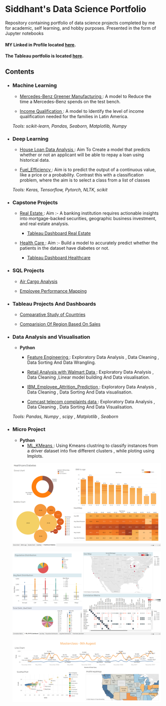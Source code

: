 # Siddhant's Data Science Portfolio

Repository containing portfolio of data science projects completed by me for academic, self learning, and hobby purposes. Presented in the form of Jupyter notebooks

#### MY Linked in Profile located [here](https://www.linkedin.com/in/siddhant-tondare-14285822a).

#### The Tableau portfolio is located [here](https://public.tableau.com/app/profile/siddhant4987).


## Contents

- ### Machine Learning

	- [Mercedes-Benz Greener Manufacturing
](https://github.com/Siddhant-Tondare/Sid_Portfolio/blob/main/ML_Projects/Mercedes-Benz%20Greener%20Manufacturing.ipynb): A model to Reduce the time a Mercedes-Benz spends on the test bench.

	- [Income Qualification
](https://github.com/Siddhant-Tondare/Sid_Portfolio/blob/95993cc26ac369be697a9e48fb9eec56a1f1da4c/ML_Projects/Income_Qualification.ipynb): A model to Identify the level of income qualification needed for the families in Latin America.

	_Tools: scikit-learn, Pandas, Seaborn, Matplotlib, Numpy_ 

- ### Deep Learning

	- [House Loan Data Analysis
](https://github.com/Siddhant-Tondare/Sid_Portfolio/blob/main/Deep%20Learning%20Projects/House%20Loan%20Data%20Analysis.ipynb): Aim To Create a model that predicts whether or not an applicant will be able to repay a loan using historical data.


	- [Fuel_Efficiency
](https://github.com/Siddhant-Tondare/Sid_Portfolio/blob/main/Deep%20Learning%20Projects/Fuel_Efficiency.ipynb): Aim is to predict the output of a continuous value, like a price or a probability. Contrast this with a classification problem, where the aim is to select a class from a list of classes

	_Tools: Keras, Tensorflow, Pytorch, NLTK, scikit_

- ### Capstone Projects

	- [Real Estate
](https://github.com/Siddhant-Tondare/Sid_Portfolio/blob/main/Capstone%20Projects/Real_Estate.ipynb): Aim :- A banking institution requires actionable insights into mortgage-backed securities, geographic business investment, and real estate analysis.

		- [ Tableau Dashboard Real Estate
](https://github.com/Siddhant-Tondare/Sid_Portfolio/blob/main/Capstone%20Projects/Real%20Estate%20Dashboard.png)

	- [Health Care
](https://github.com/Siddhant-Tondare/Sid_Portfolio/blob/main/Capstone%20Projects/Healthcare.ipynb): Aim :- Build a model to accurately predict whether the patients in the dataset have diabetes or not.

		- [ Tableau Dashboard Healthcare
](https://github.com/Siddhant-Tondare/Sid_Portfolio/blob/main/Capstone%20Projects/Healthcare%20Dashboard.png)


- ### SQL Projects

	- [Air Cargo Analysis
](https://github.com/Siddhant-Tondare/Sid_Portfolio/blob/main/SQL%20Projects/AIR_CARGO_ANALYSIS.pdf)

	- [Employee Performance Mapping
](https://github.com/Siddhant-Tondare/Sid_Portfolio/blob/main/SQL%20Projects/SQL_Project1.pdf)


- ### Tableau Projects And Dashboards

	- [Comparative Study of Countries
](https://public.tableau.com/app/profile/siddhant4987/viz/ComparativeStudyOfCoutries/ComparativeStudyOfCountries)

	- [Comparision Of Region Based On Sales
](https://public.tableau.com/app/profile/siddhant4987/viz/ComparisionOfRegionBasedOnSales/SalesComparisionByRegion)



- ### Data Analysis and Visualisation
	- __Python__
		- [Feature Engineering
](https://github.com/Siddhant-Tondare/Sid_Portfolio/blob/main/Feature%20Engineering.ipynb): Exploratory Data Analysis , Data Cleaning , Data Sorting And Data Wrangling.

		- [Retail Analysis with Walmart Data
](https://github.com/Siddhant-Tondare/Sid_Portfolio/blob/main/Micro%20Projects/Retail%20Analysis%20with%20Walmart%20Data.ipynb): Exploratory Data Analysis , Data Cleaning ,Linear model building  And Data visualisation.


		- [IBM_Employee_Attrition_Prediction
](https://github.com/Siddhant-Tondare/Sid_Portfolio/blob/main/Micro%20Projects/IBM_Employee_Attrition_Prediction.ipynb): Exploratory Data Analysis , Data Cleaning , Data Sorting And Data visualisation.

		- [Comcast telecom complaints data
](https://github.com/Siddhant-Tondare/Sid_Portfolio/blob/main/Micro%20Projects/Comcast%20telecom%20complaints%20data.ipynb): Exploratory Data Analysis , Data Cleaning , Data Sorting And Data Visualisation.

	_Tools: Pandas, Numpy , scipy , Matplotlib , Seaborn_

- ### Micro Project
	- __Python__
		- [ML_KMeans
](https://github.com/Siddhant-Tondare/Sid_Portfolio/blob/main/Micro%20Projects/ML_KMeans.ipynb): Using Kmeans clustring to classify instances from a driver dataset into five different clusters , while ploting using lmplots.


  
   ![Healthcare](https://github.com/Siddhant-Tondare/Sid_Portfolio/blob/main/Capstone%20Projects/Healthcare%20Dashboard.png)
   
   ![Real Estate](https://github.com/Siddhant-Tondare/Sid_Portfolio/blob/main/Capstone%20Projects/Real%20Estate%20Dashboard.png)
   
   ![Tableau Dashboard](/images/First%20Dashboard.png)
   
 
   

